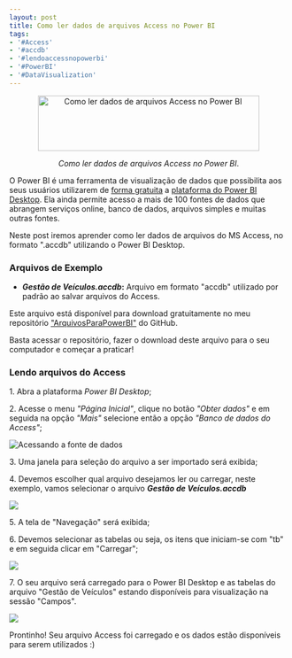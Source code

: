 ```yaml
---
layout: post
title: Como ler dados de arquivos Access no Power BI
tags:
- '#Access'
- '#accdb'
- '#lendoaccessnopowerbi'
- '#PowerBI'
- '#DataVisualization'
---
```


<div style="text-align:center">
<p><img src="https://raw.githubusercontent.com/mateusbtlopes/mateusbtlopes.github.io/master/_posts/img/LendoAccess1.png" alt="Como ler dados de arquivos Access no Power BI" height="100" width="400"/></p>
</div>

<div style="text-align:center">
<p><i>Como ler dados de arquivos Access no Power BI</i>.</p>
</div>

<p>O Power BI é uma ferramenta de visualização de dados que possibilita aos seus usuários utilizarem de <a href="https://mateusbtlopes.github.io/descubra-quanto-custa-o-power-bi-para-voc%C3%AA-ou-sua-empresa" target="_blank">forma gratuita</a> a <a href="https://mateusbtlopes.github.io/conheca-as-plataformas-do-power-bi" target="_blank">plataforma do Power BI Desktop</a>. Ela ainda permite acesso a mais de 100 fontes de dados que abrangem serviços online, banco de dados, arquivos simples e muitas outras fontes. </p>

<p>Neste post iremos aprender como ler dados de arquivos do MS Access, no formato ".accdb" utilizando o Power BI Desktop.</p>

<h3 id="heading3">Arquivos de Exemplo</h3>

<ul>
<li><strong><i>Gestão de Veículos.accdb</i>:</strong> Arquivo em formato "accdb" utilizado por padrão ao salvar arquivos do Access.</li>
</ul>

<p>Este arquivo está disponível para download gratuitamente no meu repositório <a href="https://github.com/mateusbtlopes/ArquivosParaPowerBI" target="_blank">"ArquivosParaPowerBI"</a> do GitHub.</p>

<p>Basta acessar o repositório, fazer o download deste arquivo para o seu computador e começar a praticar!</p>

<h3 id="heading3">Lendo arquivos do Access</h3>

<p>1. Abra a plataforma <i>Power BI Desktop</i>;</p>

<p>2. Acesse o menu <i>"Página Inicial"</i>, clique no botão <i>"Obter dados"</i> e em seguida na opção <i>"Mais"</i> selecione então a opção <i>"Banco de dados do Access"</i>;</p>

<p><img src="https://raw.githubusercontent.com/mateusbtlopes/mateusbtlopes.github.io/master/_posts/img/LendoAccess2.png" alt="Acessando a fonte de dados" /></p>

<p>3. Uma janela para seleção do arquivo a ser importado será exibida;</p>

<p>4. Devemos escolher qual arquivo desejamos ler ou carregar, neste exemplo, vamos selecionar o arquivo <i><strong>Gestão de Veículos.accdb</strong></i></p>

<p><img src="https://raw.githubusercontent.com/mateusbtlopes/mateusbtlopes.github.io/master/_posts/img/LendoAccess3.png"</p>

<p>5. A tela de "Navegação" será exibida;</p>

<p>6. Devemos selecionar as tabelas ou seja, os itens que iniciam-se com "tb" e em seguida clicar em "Carregar";</p>

<p><img src="https://raw.githubusercontent.com/mateusbtlopes/mateusbtlopes.github.io/master/_posts/img/LendoAccess4.png"</p>

<p>7. O seu arquivo será carregado para o Power BI Desktop e as tabelas do arquivo "Gestão de Veículos" estando disponíveis para visualização na sessão "Campos".</p>

<p><img src="https://raw.githubusercontent.com/mateusbtlopes/mateusbtlopes.github.io/master/_posts/img/LendoAccess5.png"</p>

<p>Prontinho! Seu arquivo Access foi carregado e os dados estão disponíveis para serem utilizados :)</p>